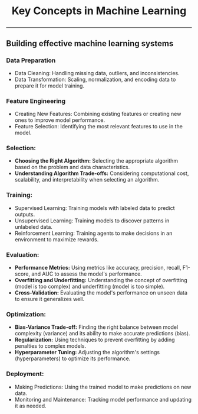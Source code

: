 # <p align="center">Key Concepts in Machine Learning</p>
---

## Building effective machine learning systems
### Data Preparation
* Data Cleaning: Handling missing data, outliers, and inconsistencies.
* Data Transformation: Scaling, normalization, and encoding data to prepare it for model training.

### Feature Engineering 
* Creating New Features: Combining existing features or creating new ones to improve model performance.
* Feature Selection: Identifying the most relevant features to use in the model. 

### Selection: 
* **Choosing the Right Algorithm:**
  Selecting the appropriate algorithm based on the problem and data characteristics.
* **Understanding Algorithm Trade-offs:**
  Considering computational cost, scalability, and interpretability when selecting an algorithm. 

### Training:
* Supervised Learning: Training models with labeled data to predict outputs. 
* Unsupervised Learning: Training models to discover patterns in unlabeled data. 
* Reinforcement Learning: Training agents to make decisions in an environment to maximize rewards. 

### Evaluation: 
* **Performance Metrics:**
Using metrics like accuracy, precision, recall, F1-score, and AUC to assess the model's performance.
* **Overfitting and Underfitting:**
Understanding the concept of overfitting (model is too complex) and underfitting (model is too simple).
* **Cross-Validation:**
Evaluating the model's performance on unseen data to ensure it generalizes well.

### Optimization: 
* **Bias-Variance Trade-off:**
Finding the right balance between model complexity (variance) and its ability to make accurate predictions (bias).
* **Regularization:**
Using techniques to prevent overfitting by adding penalties to complex models.
* **Hyperparameter Tuning:**
Adjusting the algorithm's settings (hyperparameters) to optimize its performance.
    
### Deployment:
* Making Predictions: Using the trained model to make predictions on new data. 
* Monitoring and Maintenance: Tracking model performance and updating it as needed. 
